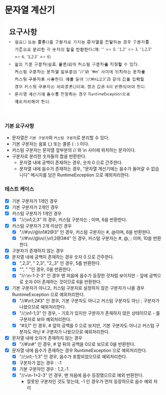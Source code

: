 # 문자열 계산기
![img.png](img.png)
### 기본 요구사항
- 문자열은 `기본 구분자`와 `커스텀 구분자`로 분리할 수 있다.
- 기본 구분자는 쉼표 (,) 또는 콜론 ( : ) 이다.
- 커스텀 구분자는 문자열 앞부분의 // 와 \n 사이에 위치하는 문자이다.
- 구분자로 분리한 숫자들의 합을 반환한다.
  - 문자열 내에 공백이 존재하는 경우, 숫자 0 으로 간주한다.
  - 문자열 내에 음수가 존재하는 경우, "문자열 계산기에는 음수가 들어갈 수 없습니다" 메시지를 담은 RuntimeException 으로 예외처리한다.

### 테스트 케이스
  - [x] 기본 구분자가 1개인 경우
  - [x] 기본 구분자가 2개인 경우
  - [x] 커스텀 구분자가 1개인 경우
     - [x] "//;\n1;2;3" 의 경우, 커스텀 구분자는 ; 이며, 6을 반환한다.
  - [x] 커스텀 구분자가 2개 이상인 경우
     - [x] "//#\n//@\n1#2@3" 인 경우, 커스텀 구분자는 #, @이며, 6을 반환한다.
     - [x] "//#\n//@\n//;\n1;2@3#4" 인 경우, 커스텀 구분자는 #, @, ; 이며, 10을 반환한다.
  - [x] 구분자가 존재하지 않는 경우
  - [x] 문자열 내에 공백이 존재하는 경우 숫자 0 으로 간주한다.
    - [x] ",2,3", " 2,3", "2,,3" 인 경우, 5를 반환한다.
    - [x] "", " "인 경우, 0을 반환한다.
    - [x] "//-\n-1-2-3" 인 경우 맨 처음에 음수가 등장한 것처럼 보이지만 - 앞에 공백으로 숫자 0이 존재하는 것이므로 6을 반환한다.
  - [x] 기본 구분자가 아니고, 커스텀 구분자로 설정하지 않은 구분자가 나올 경우 RuntimeException 으로 예외처리한다.
     - [x] "//#\n1;2#3" 인 경우, 기본 구분자도 아니고 커스텀 구분자도 아닌 ; 구분자가 나왔으므로 예외처리한다.
     - [x] "//;\n1-1;3" 인 경우, - 기호가 있지만 구분자가 존재하지 않은 상태이므로 - 를 구분자로 보아 예외처리한다.
     - [x] "#3,1" 인 경우, # 앞의 공백을 0 으로 보지만, 기본 구분자도 아니고 커스텀 구분자도 아닌 # 구분자가 나왔으므로 예외처리한다.
  - [x] 문자열 내에 숫자가 존재하지 않는 경우
     - [x] "//#\n#" 인 경우, # 앞 뒤의 공백을 0으로 보므로 0을 반환한다.
  - [x] 문자열 내에 음수가 존재하는 경우 RuntimeException 으로 예외처리한다.
    - [x] "//;\n1;-1;3" 인 경우, 음수가 포함되었으므로 예외처리한다.
    - [x] 구분자가 없는 경우 : -1
    - [x] 기본 구분자인 경우 : 1,2,-1
    - [x] "//+\n-1+2-3" 인 경우, 맨 처음에 음수 등장했으므로 예외 반환한다. 
      - 잘못된 구분자인 것도 맞는데, -1 인 경우가 먼저 등장하므로 음수 예외 처리
    